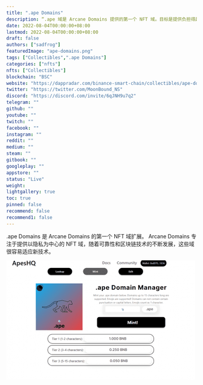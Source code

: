 ```yaml
---
title: ".ape Domains"
description: “.ape 域是 Arcane Domains 提供的第一个 NFT 域。目标是提供负担得起的私有 NFT 域。
date: 2022-08-04T00:00:00+08:00
lastmod: 2022-08-04T00:00:00+08:00
draft: false
authors: ["sadfrog"]
featuredImage: "ape-domains.png"
tags: ["Collectibles",".ape Domains"]
categories: ["nfts"]
nfts: ["Collectibles"]
blockchain: "BSC"
website: "https://dappradar.com/binance-smart-chain/collectibles/ape-domains"
twitter: "https://twitter.com/MoonBound_NS"
discord: "https://discord.com/invite/6qJNH9u7q2"
telegram: ""
github: ""
youtube: ""
twitch: ""
facebook: ""
instagram: ""
reddit: ""
medium: ""
steam: ""
gitbook: ""
googleplay: ""
appstore: ""
status: "Live"
weight: 
lightgallery: true
toc: true
pinned: false
recommend: false
recommend1: false
---
```

<p>.ape Domains 是 Arcane Domains 的第一个 NFT 域扩展。 Arcane Domains 专注于提供以隐私为中心的 NFT 域，随着可靠性和区块链技术的不断发展，这些域很容易适应新技术。&nbsp;</p>

![](sadfrog.png)
